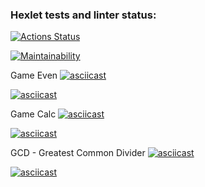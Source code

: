 ### Hexlet tests and linter status:
[![Actions Status](https://github.com/benissimoff/java-project-61/actions/workflows/hexlet-check.yml/badge.svg)](https://github.com/benissimoff/java-project-61/actions)

[![Maintainability](https://api.codeclimate.com/v1/badges/88845db994072b26d740/maintainability)](https://codeclimate.com/github/benissimoff/java-project-61/maintainability)

Game Even
[![asciicast](https://asciinema.org/a/NXElgLDQyiVheCeyA1UH9q7IJ.svg)](https://asciinema.org/a/NXElgLDQyiVheCeyA1UH9q7IJ)

[![asciicast](https://asciinema.org/a/imQJa7EZOhihgwoq832Eqi7U7.svg)](https://asciinema.org/a/imQJa7EZOhihgwoq832Eqi7U7)

Game Calc
[![asciicast](https://asciinema.org/a/XLRLr6ehYRyHZ9dkmZH6iYs7m.svg)](https://asciinema.org/a/XLRLr6ehYRyHZ9dkmZH6iYs7m)

[![asciicast](https://asciinema.org/a/EsImXX4H6HR9bsC9GOvpo9coc.svg)](https://asciinema.org/a/EsImXX4H6HR9bsC9GOvpo9coc)

GCD - Greatest Common Divider
[![asciicast](https://asciinema.org/a/qvfgt6xTsOlhOLfNmNvZ72vL8.svg)](https://asciinema.org/a/qvfgt6xTsOlhOLfNmNvZ72vL8)

[![asciicast](https://asciinema.org/a/dgNkzucJ54UQ3Z7Wq1Px15GhN.svg)](https://asciinema.org/a/dgNkzucJ54UQ3Z7Wq1Px15GhN)

